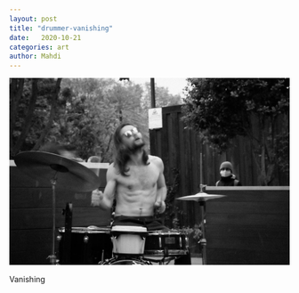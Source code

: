 ```yaml
---
layout: post
title: "drummer-vanishing"
date:   2020-10-21
categories: art
author: Mahdi
---
```


![drummer-vanishing](/img/arts/drummer-vanishing.jpg)

<span class='image-details'>
Vanishing
</span>

